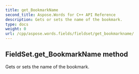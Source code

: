 ```yaml
---
title: get_BookmarkName
second_title: Aspose.Words for C++ API Reference
description: Gets or sets the name of the bookmark. 
type: docs
weight: 0
url: /cpp/aspose.words.fields/fieldset/get_bookmarkname/
---
```

## FieldSet.get_BookmarkName method


Gets or sets the name of the bookmark. 

